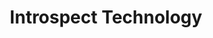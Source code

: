 ---
layout: tcf-company-2025
title: Introspect Technology
link: https://introspect.ca/
short_bio: >
  Founded in 2012, Introspect Technology designs and manufactures innovative test and measurement equipment for high-speed digital applications. Whether it is the next augmented reality headset or the level-4 autonomy engine in a mobility solution, our award-winning tools are used to develop, test, and manufacture next-generation products. We help the leading global technology companies make tomorrow's technology today's possibility.

  At Introspect Technology, we're solving the most difficult problems encountered in electrical engineering with a passionate team that is inventing the world's most innovative test instruments. Join us to achieve your maximum potential, produce the best work of your career, and deliver meaningful value to customers - your impact on the world is limitless.
imageLink: /files/tcf2025/introspect.png
industry:
  - Manufacturing
majors: Computer Science, Computer Engineering, Electrical Engineering
workAuth: Canadian Citizen/Permanent Resident
degreeLevels: Current Students in an Undergraduate Program, Current Students in a Masters Program, Current Students in a Phd Program, Graduated with an Undergraduate Degree, Graduated with a Graduate Degree (Masters or Phd)
positionTypes: Internships, Co-op Student (4 months), Co-op Student (8+ months), Recent Graduate, Part-time, Full-time
boothNumber: 32
---
